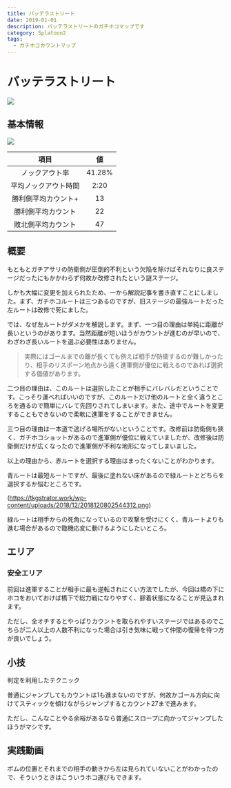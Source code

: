 ```yaml
---
title: バッテラストリート
date: 2019-01-01
description: バッテラストリートのガチホコマップです
category: Splatoon2
tags:
  - ガチホコカウントマップ
---
```


# バッテラストリート

![](https://pbs.twimg.com/media/EcFk3w9X0AIASfr?format=jpg&name=large)

## 基本情報

![](https://pbs.twimg.com/media/EV-GaJ-XsAEQC7O?format=png&name=large)

|         項目         |   値   |
| :------------------: | :----: |
|    ノックアウト率    | 41.28% |
| 平均ノックアウト時間 |  2:20  |
| 勝利側平均カウント+  |   13   |
|  勝利側平均カウント  |   22   |
|  敗北側平均カウント  |   47   |

## 概要

もともとガチアサリの防衛側が圧倒的不利という欠陥を除けばそれなりに良ステージだったにもかかわらず何故か改修されたという謎ステージ。

しかも大幅に変更を加えられたため、一から解説記事を書き直すことにしました。まず、ガチホコルートは三つあるのですが、旧ステージの最強ルートだった左ルートは改修で死にました。

では、なぜ左ルートがダメかを解説します。まず、一つ目の理由は単純に距離が長いというのがあります。当然距離が短いほうがカウントが進むのが早いので、わざわざ長いルートを選ぶ必要性はありません。

> 実際にはゴールまでの離が長くても例えば相手が防衛するのが難しかったり、相手のリスポーン地点から遠く進軍側が優位に戦えるのであれば選択する価値があります。

二つ目の理由は、このルートは選択したことが相手にバレバレだということです。こっそり運べればいいのですが、このルートだけ他のルートと全く違うところを通るので簡単にバレて先回りされてしまいます。また、途中でルートを変更することもできないので柔軟に進軍をすることができません。

三つ目の理由は一本道で逃げる場所がないということです。改修前は防衛側も狭く、ガチホコショットがあるので進軍側が優位に戦えていましたが、改修後は防衛側だけが広くなったので進軍側が不利な地形になってしまいました。

以上の理由から、赤ルートを選択する理由はまったくないことがわかります。

青ルートは最短ルートですが、最後に塗れない床があるので緑ルートとどちらを選択するか悩むところです。

(https://tkgstrator.work/wp-content/uploads/2018/12/2018120802544312.png)

緑ルートは相手からの死角になっているので攻撃を受けにくく、青ルートよりも進む場合があるので臨機応変に動けるようにしたいところ。

## エリア

### 安全エリア

前回は進軍することが相手に最も逆転されにくい方法でしたが、今回は橋の下にホコをおいておけば橋下で総力戦になりやすく、膠着状態になることが見込まれます。

ただし、全オチするとやっぱりカウントを取られやすいステージではあるのでこちらが二人以上の人数不利になった場合は引き気味に戦って仲間の復帰を待つ方が良いでしょう。

## 小技

判定を利用したテクニック

普通にジャンプしてもカウントは1も進まないのですが、何故かゴール方向に向けてスティックを傾けながらジャンプするとカウント27まで進みます。

ただし、こんなことやる余裕があるなら普通にスロープに向かってジャンプしたほうがマシです。

## 実践動画

ボムの位置とそれまでの相手の動きから左は見られていないことがわかったので、そういうときはこういうホコ運びもできます。

